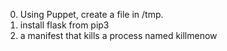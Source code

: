 0. Using Puppet, create a file in /tmp.
1. install flask from pip3
2. a manifest that kills a process named killmenow
